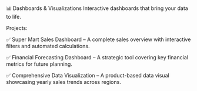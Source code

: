 📊 Dashboards & Visualizations
Interactive dashboards that bring your data to life.

Projects:

✅ Super Mart Sales Dashboard – A complete sales overview with interactive filters and automated calculations.

✅ Financial Forecasting Dashboard – A strategic tool covering key financial metrics for future planning.

✅ Comprehensive Data Visualization – A product-based data visual showcasing yearly sales trends across regions.
